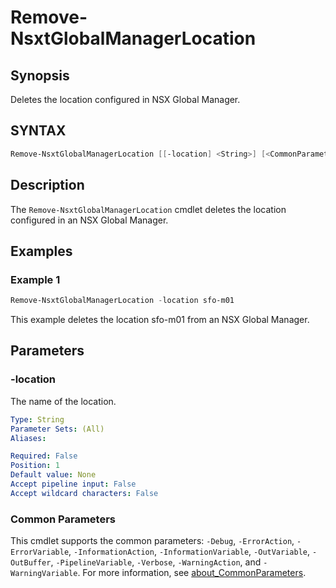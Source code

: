 # Remove-NsxtGlobalManagerLocation

## Synopsis

Deletes the location configured in NSX Global Manager.

## SYNTAX

```powershell
Remove-NsxtGlobalManagerLocation [[-location] <String>] [<CommonParameters>]
```

## Description

The `Remove-NsxtGlobalManagerLocation` cmdlet deletes the location configured in an NSX Global Manager.

## Examples

### Example 1

```powershell
Remove-NsxtGlobalManagerLocation -location sfo-m01
```

This example deletes the location sfo-m01 from an NSX Global Manager.

## Parameters

### -location

The name of the location.

```yaml
Type: String
Parameter Sets: (All)
Aliases:

Required: False
Position: 1
Default value: None
Accept pipeline input: False
Accept wildcard characters: False
```

### Common Parameters

This cmdlet supports the common parameters: `-Debug`, `-ErrorAction`, `-ErrorVariable`, `-InformationAction`, `-InformationVariable`, `-OutVariable`, `-OutBuffer`, `-PipelineVariable`, `-Verbose`, `-WarningAction`, and `-WarningVariable`. For more information, see [about_CommonParameters](http://go.microsoft.com/fwlink/?LinkID=113216).
